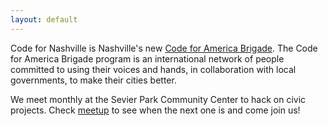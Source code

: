 ```yaml
---
layout: default
---
```


Code for Nashville is Nashville's new [Code for America Brigade][cfa]. The Code for America Brigade program is an international network of people committed to using their voices and hands, in collaboration with local governments, to make their cities better.

We meet monthly at the Sevier Park Community Center to hack on civic projects. Check [meetup] to see when the next one is and come join us!

[cfa]:          http://brigade.codeforamerica.org/
[meetup]:       http://www.meetup.com/code-for-nashville/
